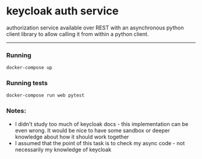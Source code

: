 keycloak auth service
====

authorization service available over REST with an asynchronous python client library to allow calling it from within a python client.

-----------

### Running

```bash
docker-compose up
```

### Running tests

```bash
docker-compose run web pytest
```

### Notes:
- I didn't study too much of keycloak docs - this implementation can be even wrong. It would be nice to have some sandbox or deeper knowledge about how it should work together
- I assumed that the point of this task is to check my async code - not necessarily my knowledge of keycloak
